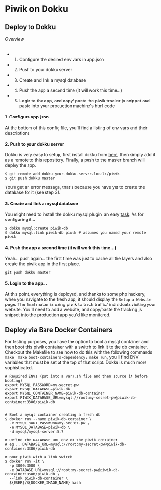 # Piwik on Dokku

## Deploy to Dokku

###### Overview
  * 1. Configure the desired env vars in app.json
  * 2. Push to your dokku server
  * 3. Create and link a mysql database
  * 4. Push the app a second time (it will work this time...)
  * 5. Login to the app, and copy/ paste the piwik tracker js snippet and paste into your production machine's html code

#### 1. Configure app.json

At the bottom of this config file, you'll find a listing of env vars and their descriptions

#### 2. Push to your dokku server

Dokku is very easy to setup, first install dokku from [here](http://dokku.viewdocs.io/dokku/), then simply add it as a remote to this repository.  Finally, a push to the master branch will deploy the app.  

```
$ git remote add dokku your-dokku-server.local:/piwik
$ git push dokku master
```

You'll get an error message, that's because you have yet to create the database for it (see step 3).  

#### 3. Create and link a mysql database

You might need to install the dokku mysql plugin, an easy [task](https://github.com/dokku/dokku-mysql).  As for configuring it...

```
$ dokku mysql:create piwik-db
$ dokku mysql:link piwik-db piwik # assumes you named your remote piwik
```

#### 4. Push the app a second time (it will work this time...)

Yeah... push again... the first time was just to cache all the layers and also create the piwik app in the first place.  

```
git push dokku master
```


#### 5. Login to the app...

At this point, everything is deployed, and thanks to some php hackery, when you navigate to the fresh app, it should display the `Setup a Website` page.  The final matter is using piwik to track traffic/ individuals visiting your website.  You'll need to add a website, and copy/paste the tracking js snippet into the production app you'd like monitored.  


## Deploy via Bare Docker Containers

For testing purposes, you have the option to boot a mysql container and then boot this piwik container with a switch to link it to the db container.  Checkout the Makefile to see how to do this with the following commands `make; make boot-containers-dependency; make run`, you'll find ENV variables that must be set at the top of that script.  Dokku is much more sophisticated.  

```
# Required ENVs (put into a vars.sh file and then source it before booting)
export MYSQL_PASSWORD=my-secret-pw
export MYSQL_DATABASE=piwik-db
export MYSQL_CONTAINER_NAME=piwik-db-container
export PIWIK_DATABASE_URL=mysql://root:my-secret-pw@piwik-db-container:3306/piwik-db


# Boot a mysql container creating a fresh db
$ docker run --name piwik-db-container \
  -e MYSQL_ROOT_PASSWORD=my-secret-pw \
  -e MYSQL_DATABASE=piwik-db \
  -d mysql/mysql-server:5.7

# Define the DATABASE_URL env on the piwik container
# eg... DATABASE_URL=mysql://root:my-secret-pw@piwik-db-container:3306/piwik-db

# Boot piwik with a link switch
$ docker run -it \
  -p 3000:3000 \
  -e DATABASE_URL=mysql://root:my-secret-pw@piwik-db-container:3306/piwik-db \
  --link piwik-db-container \
  ${USER}/${DOCKER_IMAGE_NAME} bash
```
